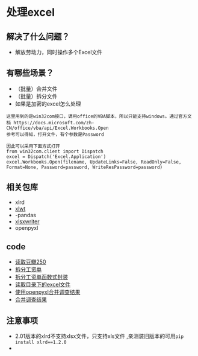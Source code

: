 # 处理excel

## 解决了什么问题？

- 解放劳动力，同时操作多个Excel文件

## 有哪些场景？

- （批量）合并文件
- （批量）拆分文件
- 如果是加密的excel怎么处理

```text
这里用到的是win32com接口，调用office的VBA脚本，所以只能支持windows。通过官方文档 https://docs.microsoft.com/zh-CN/office/vba/api/Excel.Workbooks.Open
参考可以得知，打开文件，有个参数是Password

因此可以采用下面方式打开
from win32com.client import Dispatch  
excel = Dispatch('Excel.Application')
excel.Workbooks.Open(filename, UpdateLinks=False, ReadOnly=False, Format=None, Password=password, WriteResPassword=password)
```

## 相关包库

- xlrd
- [xlwt](https://xlwt.readthedocs.io/en/latest/)
- -pandas
- [xlsxwriter](https://xlsxwriter.readthedocs.io/)
- openpyxl

## code

- [读取豆瓣250](../code/excel/01-read-xlsx.py)
- [拆分工资单](../code/excel/02-split-salary.py)
- [拆分工资单函数式封装](../code/excel/03-split-salary-func.py)
- [读取目录下的excel文件](../code/excel/05-read-xlsx-in-directory.py)
- [使用openpyxl合并调查结果](../code/excel/04-merge-survey-openpyxl.py)
- [合并调查结果](../code/excel/06-merge-survery.py)

## 注意事项

- 2.01版本的xlrd不支持xlsx文件，只支持xls文件 ,亲测装旧版本的可用`pip install xlrd==1.2.0`
- 